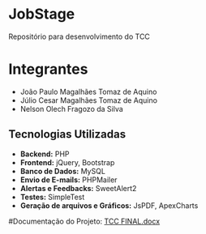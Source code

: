 # JobStage
Repositório para desenvolvimento do TCC


# Integrantes
- João Paulo Magalhães Tomaz de Aquino 
- Júlio Cesar Magalhães Tomaz de Aquino 
- Nelson Olech Fragozo da Silva 


## Tecnologias Utilizadas

- **Backend:** PHP
- **Frontend:** jQuery, Bootstrap
- **Banco de Dados:** MySQL
- **Envio de E-mails:** PHPMailer
- **Alertas e Feedbacks:** SweetAlert2
- **Testes:** SimpleTest
- **Geração de arquivos e Gráficos:** JsPDF, ApexCharts


#Documentação do Projeto:
[TCC FINAL.docx](https://github.com/user-attachments/files/19033683/TCC.FINAL.docx)
